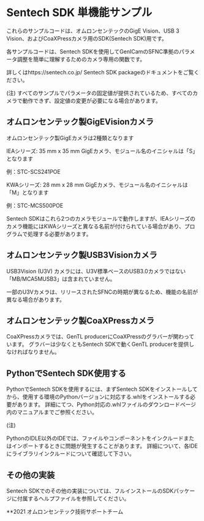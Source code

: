 # Sentech SDK 単機能サンプル
これらのサンプルコードは、オムロンセンテックのGigE Vision、USB 3 Vision、およびCoaXPressカメラ用のSDK(Sentech SDK)用です。

各サンプルコードは、Sentech SDKを使用してGenICamのSFNC準拠のパラメータ調整を簡単に理解するためのカメラ専用の関数です。

詳しくはhttps://sentech.co.jp/ Sentech SDK packageのドキュメントをご覧ください。


(注) すべてのサンプルでパラメータの固定値が提供されているため、すべてのカメラで動作できず、設定値の変更が必要になる場合があります。

## オムロンセンテック製GigEVisionカメラ
オムロンセンテック製GigEカメラは2種類となります

 IEAシリーズ: 35 mm x 35 mm GigEカメラ、モジュール名のイニシャルは「S」となります
 
  例：STC-SCS241POE
  
 KWAシリーズ: 28 mm x 28 mm GigEカメラ、モジュール名のイニシャルは「M」となります
 
  例：STC-MCS500POE

Sentech SDKはこれら2つのカメラモジュールで動作しますが、IEAシリーズのカメラ機能にはKWAシリーズと異なる名前が付けられている場合があり、プログラムで処理する必要があります。

## オムロンセンテック製USB3Visionカメラ
USB3Vision (U3V) カメラには、U3V標準ベースのUSB3.0カメラではない「MB/MCA5MUSB3」は含まれていません。

一部のU3Vカメラは、リリースされたSFNCの時期が異なるため、機能の名前が異なる場合があります。

## オムロンセンテック製CoaXPressカメラ
CoaXPressカメラでは、GenTL producerにCoaXPressのグラバーが関わっています。
グラバーは少なくともSentech SDKで動くGenTL producerを提供しなければなりません。

## PythonでSentech SDK使用する
PythonでSentech SDKを使用するには、まずSentech SDKをインストールしてから、使用する環境のPythonバージョンに対応する.whlをインストールする必要があります。
詳細にてつ、Python対応の.whlファイルのダウンロードページ内のマニュアルまでご参照ください。

(注)

PythonのIDLE以外のIDEでは、ファイルやコンポーネントをインクルードまたはインポートするときに問題が発生することがあります。
詳細について、各IDEにライブラリインクルードについて確認して下さい。

## その他の実装
Sentech SDKでのその他の実装については、フルインストールのSDKパッケージに付属するヘルプファイルを参照してください。


**2021 オムロンセンテック技術サポートチーム
